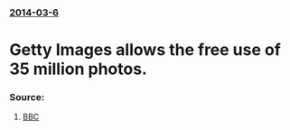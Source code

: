 ### [2014-03-6](/news/2014/03/6/index.md)

# Getty Images allows the free use of 35 million photos. 




### Source:

1. [BBC](http://www.bbc.com/news/entertainment-arts-26463886)
